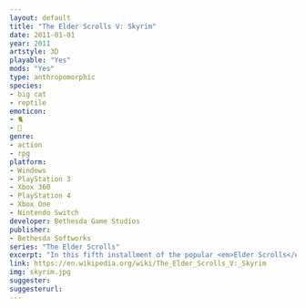 ```yaml
---
layout: default
title: "The Elder Scrolls V: Skyrim"
date: 2011-01-01
year: 2011
artstyle: 3D
playable: "Yes"
mods: "Yes"
type: anthropomorphic
species: 
- big cat
- reptile
emoticon: 
- 🐈
- 🦎
genre: 
- action
- rpg
platform:
- Windows
- PlayStation 3
- Xbox 360
- PlayStation 4
- Xbox One
- Nintendo Switch
developer: Bethesda Game Studios
publisher:
- Bethesda Softworks
series: "The Elder Scrolls"
excerpt: "In this fifth installment of the popular <em>Elder Scrolls</em> series, there are two races that are animal-inspired: the cat-like Khajiit, and the lizard-like Argonians."
link: https://en.wikipedia.org/wiki/The_Elder_Scrolls_V:_Skyrim
img: skyrim.jpg
suggester: 
suggesterurl:  
---
```


